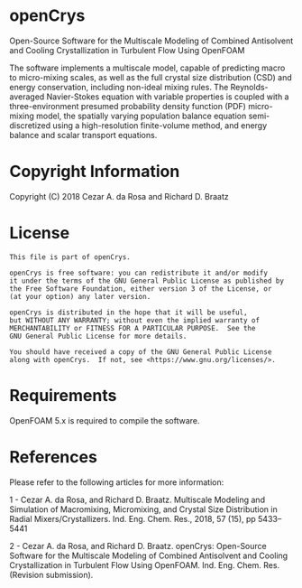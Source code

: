# openCrys
Open-Source Software for the Multiscale Modeling of Combined Antisolvent and Cooling Crystallization in Turbulent Flow Using OpenFOAM

The software implements a multiscale model, capable of predicting macro to micro-mixing scales, as well as the full crystal size distribution (CSD) and energy conservation, including non-ideal mixing rules.
The Reynolds-averaged Navier-Stokes equation with variable properties is coupled with a three-environment presumed probability density function (PDF) micro-mixing model, the spatially varying population balance equation semi-discretized using a high-resolution finite-volume method, and energy balance and scalar transport equations.

# Copyright Information
Copyright (C) 2018
Cezar A. da Rosa and Richard D. Braatz

# License
    This file is part of openCrys.

    openCrys is free software: you can redistribute it and/or modify
    it under the terms of the GNU General Public License as published by
    the Free Software Foundation, either version 3 of the License, or
    (at your option) any later version.

    openCrys is distributed in the hope that it will be useful,
    but WITHOUT ANY WARRANTY; without even the implied warranty of
    MERCHANTABILITY or FITNESS FOR A PARTICULAR PURPOSE.  See the
    GNU General Public License for more details.

    You should have received a copy of the GNU General Public License
    along with openCrys.  If not, see <https://www.gnu.org/licenses/>.
    
# Requirements
OpenFOAM 5.x is required to compile the software.

# References
Please refer to the following articles for more information:

1 - Cezar A. da Rosa, and Richard D. Braatz. Multiscale Modeling and Simulation of Macromixing, Micromixing, and Crystal Size Distribution     in Radial Mixers/Crystallizers. Ind. Eng. Chem. Res., 2018, 57 (15), pp 5433–5441
    
2 - Cezar A. da Rosa, and Richard D. Braatz. openCrys: Open-Source Software for the Multiscale Modeling of Combined Antisolvent and Cooling Crystallization in Turbulent Flow Using OpenFOAM. Ind. Eng. Chem. Res. (Revision submission).

